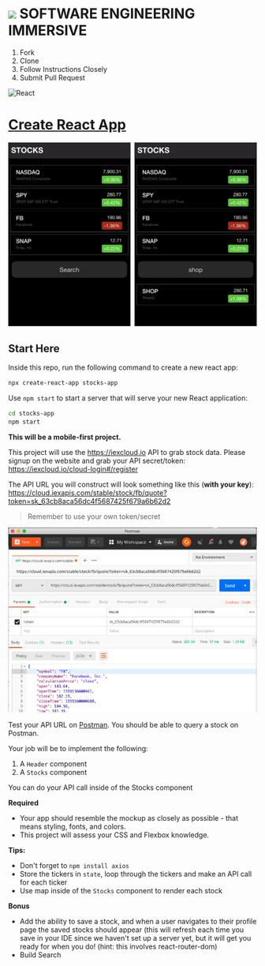 # ![](https://ga-dash.s3.amazonaws.com/production/assets/logo-9f88ae6c9c3871690e33280fcf557f33.png)  SOFTWARE ENGINEERING IMMERSIVE

1. Fork
2. Clone
3. Follow Instructions Closely
4. Submit Pull Request

![React](https://www.import.io/wp-content/uploads/2017/10/React-logo-1.png)

# [Create React App](https://facebook.github.io/create-react-app)

![](stocks-app.png)

## Start Here

Inside this repo, run the following command to create a new react app:

```sh
npx create-react-app stocks-app
```

Use `npm start` to start a server that will serve your new React application:

```bash
cd stocks-app
npm start
```
**This will be a mobile-first project.**

This project will use the https://iexcloud.io API to grab stock data. Please signup on the website and grab your API secret/token: https://iexcloud.io/cloud-login#/register

The API URL you will construct will look something like this (**with your key**): https://cloud.iexapis.com/stable/stock/fb/quote?token=sk_63cb8aca56dc4f5687425f679a6b62d2

> Remember to use your own token/secret

![](postman.png)

Test your API URL on [Postman](https://www.getpostman.com).
You should be able to query a stock on Postman.

Your job will be to implement the following:

1. A `Header` component
1. A `Stocks` component

You can do your API call inside of the Stocks component

**Required**
- Your app should resemble the mockup as closely as possible - that means styling, fonts, and colors.
- This project will assess your CSS and Flexbox knowledge.

**Tips:**
- Don't forget to `npm install axios`
- Store the tickers in `state`, loop through the tickers and make an API call for each ticker
- Use map inside of the `Stocks` component to render each stock

**Bonus**
- Add the ability to save a stock, and when a user navigates to their profile page the saved stocks should appear (this will refresh each time you save in your IDE since we haven't set up a server yet, but it will get you ready for when you do! (hint: this involves react-router-dom)
- Build Search
